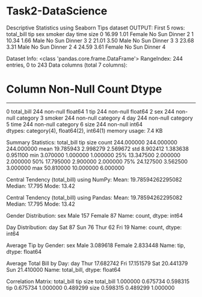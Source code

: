 # Task2-DataScience
Descriptive Statistics using Seaborn Tips dataset
OUTPUT:
First 5 rows:
    total_bill   tip     sex smoker  day    time  size
0       16.99  1.01  Female     No  Sun  Dinner     2
1       10.34  1.66    Male     No  Sun  Dinner     3
2       21.01  3.50    Male     No  Sun  Dinner     3
3       23.68  3.31    Male     No  Sun  Dinner     2
4       24.59  3.61  Female     No  Sun  Dinner     4

 Dataset Info:
<class 'pandas.core.frame.DataFrame'>
RangeIndex: 244 entries, 0 to 243
Data columns (total 7 columns):
 #   Column      Non-Null Count  Dtype   
---  ------      --------------  -----   
 0   total_bill  244 non-null    float64 
 1   tip         244 non-null    float64 
 2   sex         244 non-null    category
 3   smoker      244 non-null    category
 4   day         244 non-null    category
 5   time        244 non-null    category
 6   size        244 non-null    int64   
dtypes: category(4), float64(2), int64(1)
memory usage: 7.4 KB

 Summary Statistics:
        total_bill         tip        size
count  244.000000  244.000000  244.000000
mean    19.785943    2.998279    2.569672
std      8.902412    1.383638    0.951100
min      3.070000    1.000000    1.000000
25%     13.347500    2.000000    2.000000
50%     17.795000    2.900000    2.000000
75%     24.127500    3.562500    3.000000
max     50.810000   10.000000    6.000000

 Central Tendency (total_bill) using NumPy:
Mean: 19.78594262295082
Median: 17.795
Mode: 13.42

 Central Tendency (total_bill) using Pandas:
Mean: 19.78594262295082
Median: 17.795
Mode: 13.42

 Gender Distribution:
 sex
Male      157
Female     87
Name: count, dtype: int64

 Day Distribution:
 day
Sat     87
Sun     76
Thur    62
Fri     19
Name: count, dtype: int64

 Average Tip by Gender:
 sex
Male      3.089618
Female    2.833448
Name: tip, dtype: float64

 Average Total Bill by Day:
 day
Thur    17.682742
Fri     17.151579
Sat     20.441379
Sun     21.410000
Name: total_bill, dtype: float64

 Correlation Matrix:
             total_bill       tip      size
total_bill    1.000000  0.675734  0.598315
tip           0.675734  1.000000  0.489299
size          0.598315  0.489299  1.000000
